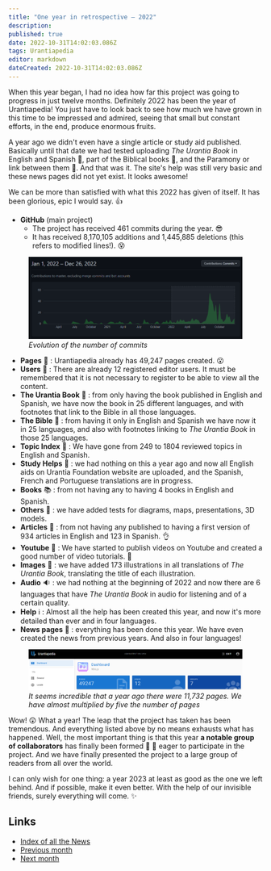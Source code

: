 ```yaml
---
title: "One year in retrospective — 2022"
description: 
published: true
date: 2022-10-31T14:02:03.086Z
tags: Urantiapedia
editor: markdown
dateCreated: 2022-10-31T14:02:03.086Z
---
```


When this year began, I had no idea how far this project was going to progress in just twelve months. Definitely 2022 has been the year of Urantiapedia! You just have to look back to see how much we have grown in this time to be impressed and admired, seeing that small but constant efforts, in the end, produce enormous fruits.

A year ago we didn't even have a single article or study aid published. Basically until that date we had tested uploading _The Urantia Book_ in English and Spanish :blue_book:, part of the Biblical books :closed_book:, and the Paramony or link between them :ledger:. And that was it. The site's help was still very basic and these news pages did not yet exist. It looks awesome! 

We can be more than satisfied with what this 2022 has given of itself. It has been glorious, epic I would say. :+1: 

- **GitHub** (main project) 
    * The project has received 461 commits during the year. :sunglasses: 
    * It has received 8,170,105 additions and 1,445,885 deletions (this refers to modified lines!). :dizzy_face:

<figure id="img_1" class="image urantiapedia"> 
<img src="/image/github_2022.png"> 
<figcaption><em>Evolution of the number of commits </em></figcaption> 
</figure> 

- **Pages** :page_facing_up: : Urantiapedia already has 49,247 pages created. :open_mouth: 
- **Users** :construction_worker: : There are already 12 registered editor users. It must be remembered that it is not necessary to register to be able to view all the content. 
- **The Urantia Book** :blue_book: : from only having the book published in English and Spanish, we have now the book in 25 different languages, and with footnotes that link to the Bible in all those languages.
- **The Bible** :closed_book: : from having it only in English and Spanish we have now it in 25 languages, and also with footnotes linking to _The Urantia Book_ in those 25 languages.
- **Topic Index** :card_index: : We have gone from 249 to 1804 reviewed topics in English and Spanish.
- **Study Helps** :notebook: : we had nothing on this a year ago and now all English aids on Urantia Foundation website are uploaded, and the Spanish, French and Portuguese translations are in progress.
- **Books** :books: : from not having any to having 4 books in English and Spanish. 
- **Others** :memo: : we have added tests for diagrams, maps, presentations, 3D models.
- **Articles** :page_with_curl: : from not having any published to having a first version of 934 articles in English and 123 in Spanish. :ok_hand: 
- **Youtube** :movie_camera: : We have started to publish videos on Youtube and created a good number of video tutorials. :clap: 
- **Images** :sunrise_over_mountains: : we have added 173 illustrations in all translations of _The Urantia Book_, translating the title of each illustration. 
- **Audio** :sound: : we had nothing at the beginning of 2022 and now there are 6 languages ​​that have _The Urantia Book_ in audio for listening and of a certain quality. 
- **Help** :information_source: : Almost all the help has been created this year, and now it's more detailed than ever and in four languages.
- **News pages** :newspaper: : everything has been done this year. We have even created the news from previous years. And also in four languages! 

<figure id="img_2" class="image urantiapedia"> 
<img src="/image/up_status_2022.png"> 
<figcaption><em>It seems incredible that a year ago there were 11,732 pages. We have almost multiplied by five the number of pages </em></figcaption> 
</figure>
 
Wow! :astonished: What a year! The leap that the project has taken has been tremendous. And everything listed above by no means exhausts what has happened. Well, the most important thing is that this year **a notable group of collaborators** has finally been formed :woman: :man: eager to participate in the project. And we have finally presented the project to a large group of readers from all over the world.

I can only wish for one thing: a year 2023 at least as good as the one we left behind. And if possible, make it even better. With the help of our invisible friends, surely everything will come. :sparkles: 

## Links 

- [Index of all the News](/en/news) 
- [Previous month](/en/news/2022/11)
- [Next month](/en/news/2023/01)